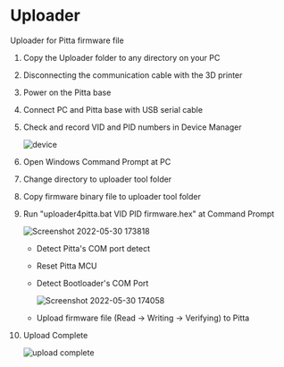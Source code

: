 # Uploader
Uploader for Pitta firmware file

1. Copy the Uploader folder to any directory on your PC
2. Disconnecting the communication cable with the 3D printer
3. Power on the Pitta base
4. Connect PC and Pitta base with USB serial cable
5. Check and record VID and PID numbers in Device Manager

   ![device](https://user-images.githubusercontent.com/96027590/171066714-6be7d49a-185e-4878-bcc3-f0e1faae6b1d.jpg)

6. Open Windows Command Prompt at PC
7. Change directory to uploader tool folder
8. Copy firmware binary file to uploader tool folder
9. Run "uploader4pitta.bat VID PID firmware.hex" at Command Prompt

   ![Screenshot 2022-05-30 173818](https://user-images.githubusercontent.com/96027590/171066827-7d8df703-e556-4612-845d-ad895ef30090.jpg)

   - Detect Pitta's COM port detect
   - Reset Pitta MCU
   - Detect Bootloader's COM Port

      ![Screenshot 2022-05-30 174058](https://user-images.githubusercontent.com/96027590/171066902-67b220a4-50ba-4a70-87d2-0a58c7c5d608.jpg)

   - Upload firmware file (Read -> Writing -> Verifying) to Pitta

10. Upload Complete

      ![upload complete](https://user-images.githubusercontent.com/96027590/171066978-8e016fd5-6af6-44c5-bdeb-bbd1338f6ac9.jpg)

